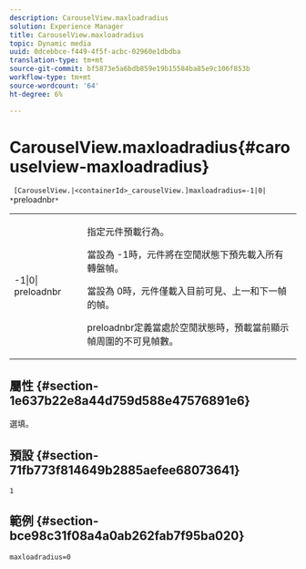 ```yaml
---
description: CarouselView.maxloadradius
solution: Experience Manager
title: CarouselView.maxloadradius
topic: Dynamic media
uuid: 0dcebbce-f449-4f5f-acbc-02960e1dbdba
translation-type: tm+mt
source-git-commit: bf5873e5a6bdb859e19b15584ba85e9c106f853b
workflow-type: tm+mt
source-wordcount: '64'
ht-degree: 6%

---
```



# CarouselView.maxloadradius{#carouselview-maxloadradius}

` [CarouselView.|<containerId>_carouselView.]maxloadradius=-1|0| *`preloadnbr`*`

<table id="table_B3B03B00DCF0466DB332E851F4DDF610"> 
 <tbody> 
  <tr> 
   <td> <p> <span class="codeph"> -1|0|<span class="varname"> preloadnbr</span></span> </p> </td> 
   <td> <p>指定元件預載行為。 </p> <p>當設為<span class="codeph"> -1</span>時，元件將在空閒狀態下預先載入所有轉盤幀。 </p> <p>當設為<span class="codeph"> 0</span>時，元件僅載入目前可見、上一和下一幀的幀。 </p> <p><span class="codeph"><span class="varname"> preloadnbr</span></span>定義當處於空閒狀態時，預載當前顯示幀周圍的不可見幀數。 </p> </td> 
  </tr> 
 </tbody> 
</table>

## 屬性 {#section-1e637b22e8a44d759d588e47576891e6}

選填。

## 預設 {#section-71fb773f814649b2885aefee68073641}

`1`

## 範例 {#section-bce98c31f08a4a0ab262fab7f95ba020}

`maxloadradius=0`
